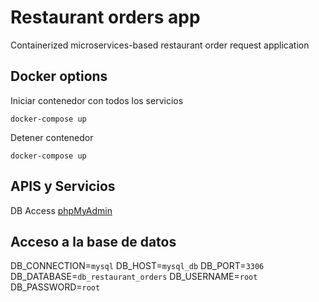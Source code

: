 # Restaurant orders app
Containerized microservices-based restaurant order request application

## Docker options
Iniciar contenedor con todos los servicios
```
docker-compose up
```
Detener contenedor
```
docker-compose up
```

## APIS y Servicios
DB Access [phpMyAdmin]( http://localhost:9001)

## Acceso a la base de datos
DB_CONNECTION=`mysql`
DB_HOST=`mysql_db`
DB_PORT=`3306`
DB_DATABASE=`db_restaurant_orders`
DB_USERNAME=`root`
DB_PASSWORD=`root`
